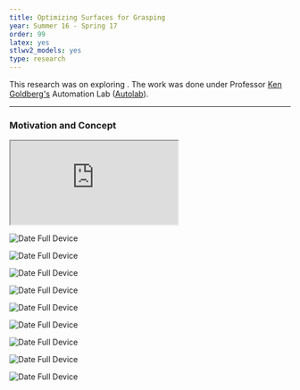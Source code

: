 ```yaml
---
title: Optimizing Surfaces for Grasping
year: Summer 16 - Spring 17
order: 99
latex: yes
stlwv2_models: yes
type: research
---
```


This research was on exploring .
The work was done under Professor [Ken Goldberg's](https://goldberg.berkeley.edu/) Automation Lab ([Autolab](http://autolab.berkeley.edu/)).

---

### Motivation and Concept

<div class="stlwv2-model" data-model-url="/website/assets/models/Gripper.STL"></div>

<iframe src="https://drive.google.com/file/d/1fUTLI-Pb5excH_t0La6Q3xOpYoIvCiUJ/preview"></iframe>


![Date Full Device](/website/assets/images/testGrasps.jpg)

![Date Full Device](/website/assets/images/setupGripper.jpg)

![Date Full Device](/website/assets/images/moldingProcess.jpg)

![Date Full Device](/website/assets/images/firstRound.jpg)

![Date Full Device](/website/assets/images/secondRound.jpg)

![Date Full Device](/website/assets/images/thirdRound.jpg)

![Date Full Device](/website/assets/images/Yumi.jpg)

![Date Full Device](/website/assets/images/finalNumbers.jpg)

![Date Full Device](/website/assets/images/manyMolds.jpg)
